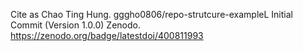 Cite as
Chao Ting Hung. gggho0806/repo-strutcure-exampleL Initial Commit (Version 1.0.0)
Zenodo. https://zenodo.org/badge/latestdoi/400811993